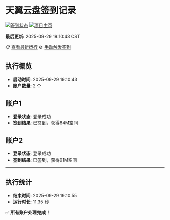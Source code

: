 # 天翼云盘签到记录

[![签到状态](https://github.com/xdrive5/cloud9/actions/workflows/main.yml/badge.svg)](https://github.com/xdrive5/cloud9/actions/workflows/main.yml) [![项目主页](https://img.shields.io/badge/GitHub-项目主页-blue?logo=github)](https://github.com/xdrive5/cloud9)

**最后更新:** 2025-09-29 19:10:43 CST

📋 [查看最新运行](https://github.com/xdrive5/cloud9/actions/runs/18094959211) ⚙️ [手动触发签到](https://github.com/xdrive5/cloud9/actions/workflows/main.yml)

## 执行概览
- **启动时间**: 2025-09-29 19:10:43
- **账户数量**: 2 个

## 账户1
- **登录状态**: 登录成功
- **签到结果**: 已签到，获得84M空间

## 账户2
- **登录状态**: 登录成功
- **签到结果**: 已签到，获得91M空间

---
## 执行统计
- **结束时间**: 2025-09-29 19:10:55
- **运行时长**: 11.35 秒

✅ **所有账户处理完成！**
